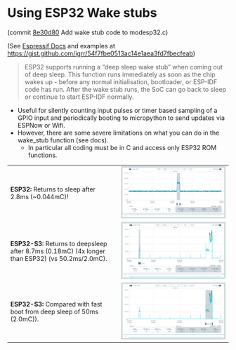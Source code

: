 # Using ESP32 Wake stubs

(commit [8e30d80](https://github.com/glenn20/micropython/commit/8e30d80afcd56af38260127fef5c3080b71e8555)
  Add wake stub code to modesp32.c)

(See [Espressif
Docs](https://docs.espressif.com/projects/esp-idf/en/latest/esp32/api-guides/deep-sleep-stub.html)
and examples at <https://gist.github.com/igrr/54f7fbe0513ac14e1aea3fd7fbecfeab>)

> ESP32 supports running a “deep sleep wake stub” when coming out of deep sleep.
This function runs immediately as soon as the chip wakes up - before any normal
initialisation, bootloader, or ESP-IDF code has run. After the wake stub runs,
the SoC can go back to sleep or continue to start ESP-IDF normally.

- Useful for silently counting input pulses or timer based sampling of a GPIO
  input and periodically booting to micropython to send updates via ESPNow or
  Wifi.
- However, there are some severe limitations on what you can do in the wake_stub
  function (see docs).
  - In particular all coding must be in C and access only ESP32 ROM functions.

|   |   |
|---|---|
**ESP32:** Returns to sleep after 2.8ms (~0.044mC)! | ![_](./images/ppk-2-ESP32-wake-stub.png)
**ESP32-S3:** Returns to deepsleep after 8.7ms (0.18mC) (4x longer than ESP32) (vs 50.2ms/2.0mC). | ![_](./images/ppk-2-esp32s3-wake-stub.png)
**ESP32-S3:** Compared with fast boot from deep sleep  of 50ms (2.0mC)). |  ![_](./images/ppk-2-esp32s3-wake-stub-fast-boot.png)
